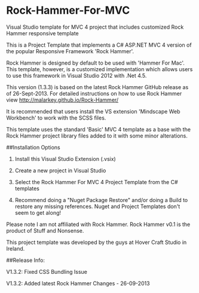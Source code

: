 Rock-Hammer-For-MVC
===================

Visual Studio template for MVC 4 project that includes customized Rock Hammer responsive template

This is a Project Template that implements a C# ASP.NET MVC 4 version of the popular Responsive Framework 'Rock Hammer'.

Rock Hammer is designed by default to be used with 'Hammer For Mac'. This template, however, is a customized implementation which allows users to use this framework in Visual Studio 2012 with .Net 4.5.

This version (1.3.3) is based on the latest Rock Hammer GitHub release as of 26-Sept-2013. For detailed instructions on how to use Rock Hammer view http://malarkey.github.io/Rock-Hammer/

It is recommended that users install the VS extension 'Mindscape Web Workbench' to work with the SCSS files.

This template uses the standard 'Basic' MVC 4 template as a base with the Rock Hammer project library files added to it with some minor alterations.

##Installation Options

1. Install this Visual Studio Extension (.vsix)
2. Create a new project in Visual Studio
3. Select the Rock Hammer For MVC 4 Project Template from the C# templates

4. Recommend doing a "Nuget Package Restore" and/or doing a Build to restore any missing references. Nuget and Project Templates don't seem to get along! 

 

Please note I am not affiliated with Rock Hammer. Rock Hammer v0.1 is the product of Stuff and Nonsense.

This project template was developed by the guys at Hover Craft Studio in Ireland.

 

##Release Info:

V1.3.2: Fixed CSS Bundling Issue

V1.3.2: Added latest Rock Hammer Changes - 26-09-2013
